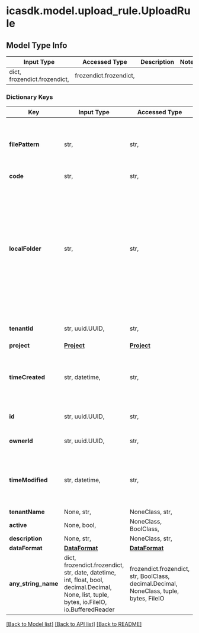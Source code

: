 # icasdk.model.upload_rule.UploadRule

## Model Type Info
Input Type | Accessed Type | Description | Notes
------------ | ------------- | ------------- | -------------
dict, frozendict.frozendict,  | frozendict.frozendict,  |  | 

### Dictionary Keys
Key | Input Type | Accessed Type | Description | Notes
------------ | ------------- | ------------- | ------------- | -------------
**filePattern** | str,  | str,  | The regular expression to match a file name. eg: to match all files use &#x27;.*&#x27; | 
**code** | str,  | str,  |  | 
**localFolder** | str,  | str,  | The local folder to monitor. Files in this folder on your local environment will be uploaded to the specified project. Only files matching the filePattern will be uploaded. | 
**tenantId** | str, uuid.UUID,  | str,  |  | value must be a uuid
**project** | [**Project**](Project.md) | [**Project**](Project.md) |  | 
**timeCreated** | str, datetime,  | str,  |  | value must conform to RFC-3339 date-time
**id** | str, uuid.UUID,  | str,  |  | value must be a uuid
**ownerId** | str, uuid.UUID,  | str,  |  | value must be a uuid
**timeModified** | str, datetime,  | str,  |  | value must conform to RFC-3339 date-time
**tenantName** | None, str,  | NoneClass, str,  |  | [optional] 
**active** | None, bool,  | NoneClass, BoolClass,  |  | [optional] 
**description** | None, str,  | NoneClass, str,  |  | [optional] 
**dataFormat** | [**DataFormat**](DataFormat.md) | [**DataFormat**](DataFormat.md) |  | [optional] 
**any_string_name** | dict, frozendict.frozendict, str, date, datetime, int, float, bool, decimal.Decimal, None, list, tuple, bytes, io.FileIO, io.BufferedReader | frozendict.frozendict, str, BoolClass, decimal.Decimal, NoneClass, tuple, bytes, FileIO | any string name can be used but the value must be the correct type | [optional]

[[Back to Model list]](../../README.md#documentation-for-models) [[Back to API list]](../../README.md#documentation-for-api-endpoints) [[Back to README]](../../README.md)

